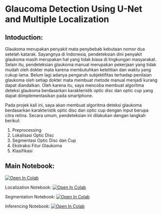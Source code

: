 # Glaucoma Detection Using U-Net and Multiple Localization

## Intoduction:

Glaukoma merupakan penyakit mata penybebab kebutaan nomor dua setelah katarak. Sayangnya di Indonesia, pendeteksian dini penyakit glaukoma masih merupakan hal yang tidak biasa di lingkungan masyarakat. Selain itu, pendeteksian glaukoma manual merupakan pekerjaan yang tidak mudah oleh dokter mata karena membutuhkan ketelitian dan waktu yang cukup lama. Belum lagi adanya pengaruh subjektifitas terhadap penilaian glaukoma oleh setiap dokter mata membuat metode manual menjadi kurang dapat diandalkan. Oleh karena itu, saya mencoba membuat algoritma deteksi glaukoma berdasarkan karakteristik optic disc dan optic cup yang dapat diimplementasikan pada smartphone. 

Pada projek kali ini, saya akan membuat algoritma deteksi glaukoma berdasarkan karakteristik optic disc dan optic cup dengan input berupa citra retina. Secara umum, pendeteksian ini dilakukan dengan langkah berikut:
1. Preprocessing
2. Lokalisasi Optic Disc
3. Segmentasi Optic Disc dan Cup
4. Ekstraksi Fitur Glaukoma
5. Klasifikasi
 

## Main Notebook:
[![Open In Colab](https://colab.research.google.com/assets/colab-badge.svg)](https://colab.research.google.com/github/anasnafis77/Deteksi-Glaukoma/blob/main/Notebooks/Main_notebook.ipynb) 

Localization Notebook:
[![Open In Colab](https://colab.research.google.com/assets/colab-badge.svg)](https://colab.research.google.com/github/anasnafis77/Deteksi-Glaukoma/blob/main/Notebooks/Localization_Notebook.ipynb)

Segmentation Notebook:
[![Open In Colab](https://colab.research.google.com/assets/colab-badge.svg)](https://colab.research.google.com/github/anasnafis77/Deteksi-Glaukoma/blob/main/Notebooks/Segmentation_notebook.ipynb)

Inferencing Notebook:
[![Open In Colab](https://colab.research.google.com/assets/colab-badge.svg)](https://colab.research.google.com/github/anasnafis77/Deteksi-Glaukoma/blob/main/Notebooks/Inferencing_notebook.ipynb)
